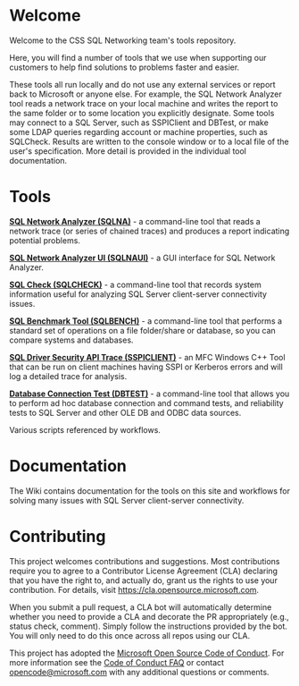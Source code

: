 
# Welcome 

Welcome to the CSS SQL Networking team's tools repository.

Here, you will find a number of tools that we use when supporting our customers to help find solutions to problems faster and easier.

These tools all run locally and do not use any external services or report back to Microsoft or anyone else. For example, the SQL Network Analyzer tool reads a network trace on your local machine and writes the report to the same folder or to some location you explicitly designate. Some tools may connect to a SQL Server, such as SSPIClient and DBTest, or make some LDAP queries regarding account or machine properties, such as SQLCheck. Results are written to the console window or to a local file of the user's specification. More detail is provided in the individual tool documentation.

# Tools

**[SQL Network Analyzer (SQLNA)](https://github.com/microsoft/CSS_SQL_Networking_Tools/wiki/SQLNA)** - a command-line tool that reads a network trace (or series of chained traces) and produces a report indicating potential problems.

**[SQL Network Analyzer UI (SQLNAUI)](https://github.com/microsoft/CSS_SQL_Networking_Tools/wiki/SQLNAUI)** - a GUI interface for SQL Network Analyzer.

**[SQL Check (SQLCHECK)](https://github.com/microsoft/CSS_SQL_Networking_Tools/wiki/SQLCHECK)** - a command-line tool that records system information useful for analyzing SQL Server client-server connectivity issues.

**[SQL Benchmark Tool (SQLBENCH)](https://github.com/microsoft/CSS_SQL_Networking_Tools/wiki/SQLBENCH)** - a command-line tool that performs a standard set of operations on a file folder/share or database, so you can compare systems and databases.

**[SQL Driver Security API Trace (SSPICLIENT)](https://github.com/microsoft/CSS_SQL_Networking_Tools/wiki/SSPICLIENT)** - an MFC Windows C++ Tool that can be run on client machines having SSPI or Kerberos errors and will log a detailed trace for analysis.

**[Database Connection Test (DBTEST)](https://github.com/microsoft/CSS_SQL_Networking_Tools/wiki/DBTEST)** - a command-line tool that allows you to perform ad hoc database connection and command tests, and reliability tests to SQL Server and other OLE DB and ODBC data sources.

Various scripts referenced by workflows.

# Documentation

The Wiki contains documentation for the tools on this site and workflows for solving many issues with SQL Server client-server connectivity.

# Contributing

This project welcomes contributions and suggestions.  Most contributions require you to agree to a
Contributor License Agreement (CLA) declaring that you have the right to, and actually do, grant us
the rights to use your contribution. For details, visit https://cla.opensource.microsoft.com.

When you submit a pull request, a CLA bot will automatically determine whether you need to provide
a CLA and decorate the PR appropriately (e.g., status check, comment). Simply follow the instructions
provided by the bot. You will only need to do this once across all repos using our CLA.

This project has adopted the [Microsoft Open Source Code of Conduct](https://opensource.microsoft.com/codeofconduct/).
For more information see the [Code of Conduct FAQ](https://opensource.microsoft.com/codeofconduct/faq/) or
contact [opencode@microsoft.com](mailto:opencode@microsoft.com) with any additional questions or comments.
